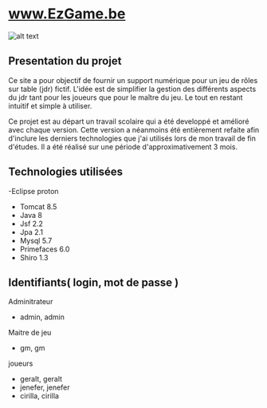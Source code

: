# www.EzGame.be

![alt text](https://github.com/SorokinKiril/www.EzGame.be/blob/master/ezGame3.0/WebContent/ressources/img/logo.png)
## Presentation du projet  ##
  Ce site a pour objectif de fournir un support numérique pour un jeu de rôles sur table (jdr) fictif.
L'idée est de simplifier la gestion des différents aspects du jdr tant pour les joueurs que pour le maître du jeu.
Le tout en restant intuitif et simple à utiliser.

  Ce projet est au départ un travail scolaire qui a été developpé et amélioré avec chaque version.
Cette version a néanmoins été entièrement refaite afin d'inclure les derniers technologies que j'ai utilisés lors de mon travail de fin d'études. Il a été réalisé sur une période d'approximativement 3 mois.

## Technologies utilisées ##
-Eclipse proton
- Tomcat 8.5
- Java 8
- Jsf 2.2
- Jpa 2.1
- Mysql 5.7
- Primefaces 6.0
- Shiro 1.3

## Identifiants( login, mot de passe ) ##

Adminitrateur
- admin, admin

Maitre de jeu
- gm, gm

joueurs
- geralt, geralt
- jenefer, jenefer
- cirilla, cirilla
